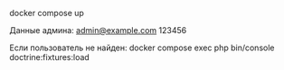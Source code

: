 docker compose up

Данные админа: 
    admin@example.com
    123456


Если пользователь не найден:
docker compose exec php bin/console doctrine:fixtures:load
